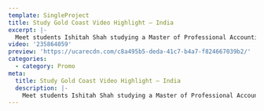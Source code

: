 ```yaml
---
template: SingleProject
title: Study Gold Coast Video Highlight – India
excerpt: |-
  Meet students Ishitah Shah studying a Master of Professional Accounting and graduate Mohit Trevidi of who has completed his Masters of Touism at Southern Cross University. This video highlights why students choose to study on the Gold Coast, what attracted them and what are the benefits.
video: '235864059'
preview: 'https://ucarecdn.com/c8a495b5-deda-41c7-b4a7-f824667039b2/'
categories:
  - category: Promo
meta:
  title: Study Gold Coast Video Highlight – India
  description: |-
    Meet students Ishitah Shah studying a Master of Professional Accounting and graduate Mohit Trevidi of who has completed his Masters of Touism at Southern Cross University. This video highlights why students choose to study on the Gold Coast, what attracted them and what are the benefits.
---
```

